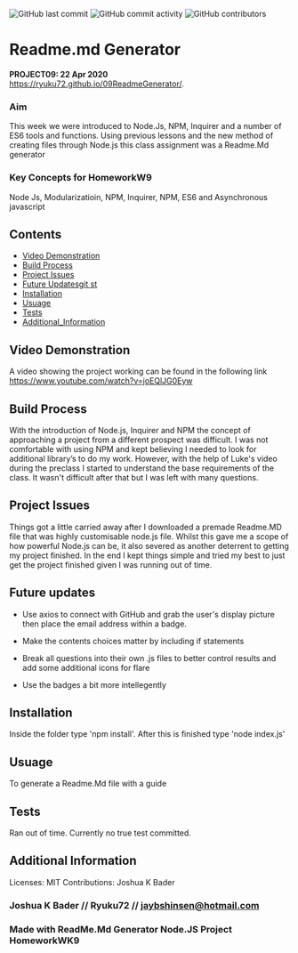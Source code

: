 
![GitHub last commit](https://img.shields.io/github/last-commit/Ryuku72/09ReadmeGenerator?style=for-the-badge)
![GitHub commit activity](https://img.shields.io/github/commit-activity/y/Ryuku72/09ReadmeGenerator?style=for-the-badge)
![GitHub contributors](https://img.shields.io/github/contributors/Ryuku72/09ReadmeGenerator?style=for-the-badge)
 
# Readme.md Generator
__PROJECT09: 22 Apr 2020__
<br>
https://ryuku72.github.io/09ReadmeGenerator/.

### Aim
This week we were introduced to Node.Js, NPM, Inquirer and a number of ES6 tools and functions. Using previous lessons and the new method of creating files through Node.js this class assignment was a Readme.Md generator

### Key Concepts for HomeworkW9
Node Js, Modularizatioin, NPM, Inquirer, NPM, ES6 and Asynchronous javascript
    
## Contents
* [Video Demonstration](#Demo)
* [Build Process](#Build)
* [Project Issues](#Issues)
* [Future Updatesgit st](#Future)
* [Installation](#Installation)
* [Usuage](#Usuage)
* [Tests](#Tests)
* [Additional_Information](#Additional_Information)


<a name="Demo">

## Video Demonstration 
A video showing the project working can be found in the following link https://www.youtube.com/watch?v=joEQlJG0Eyw



<a name="Build">

## Build Process 
With the introduction of Node.js, Inquirer and NPM the concept of approaching a project from a different prospect was difficult. I was not comfortable with using NPM and kept believing I needed to look for additional library’s to do my work. However, with the help of Luke's video during the preclass I started to understand the base requirements of the class. It wasn't difficult after that but I was left with many questions.


<a name="Issues">

## Project Issues 
Things got a little carried away after I downloaded a premade Readme.MD file that was highly customisable node.js file. Whilst this gave me a scope of how powerful Node.js can be, it also severed as another deterrent to getting my project finished. In the end I kept things simple and tried my best to just get the project finished given I was running out of time.


<a name="Future">

## Future updates
* Use axios to connect with GitHub and grab the user's display picture then place the email address within a badge. 

* Make the contents choices matter by including if statements

* Break all questions into their own .js files to better control results and add some additional icons for flare

* Use the badges a bit more intellegently


<a name="Installation">

## Installation 
Inside the folder type 'npm install'. After this is finished type 'node index.js'


<a name="Usuage">

## Usuage 
To generate a Readme.Md file with a guide
  

<a name="Tests">

## Tests
Ran out of time. Currently no true test committed. 


<a name="Additional_Information">

## Additional Information
Licenses: MIT
Contributions: Joshua K Bader
  



### Joshua K Bader // Ryuku72 // jaybshinsen@hotmail.com
### Made with ReadMe.Md Generator Node.JS Project HomeworkWK9
